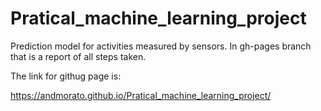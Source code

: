 # Pratical_machine_learning_project

Prediction model for activities measured by sensors. In gh-pages branch that is a report of all steps taken.

The link for githug page is:

https://andmorato.github.io/Pratical_machine_learning_project/
